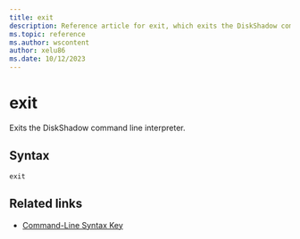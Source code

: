 ```yaml
---
title: exit
description: Reference article for exit, which exits the DiskShadow command interpreter.
ms.topic: reference
ms.author: wscontent
author: xelu86
ms.date: 10/12/2023
---
```


# exit

Exits the DiskShadow command line interpreter.

## Syntax

```
exit
```

## Related links

- [Command-Line Syntax Key](command-line-syntax-key.md)
